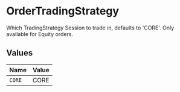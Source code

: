 # OrderTradingStrategy

Which TradingStrategy Session to trade in, defaults to 'CORE'. Only available for Equity orders.


## Values

| Name   | Value  |
| ------ | ------ |
| `CORE` | CORE   |